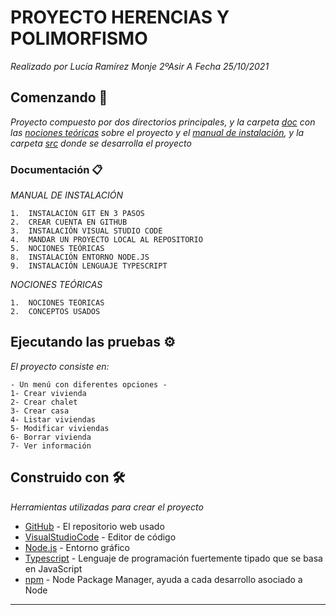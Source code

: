 # PROYECTO HERENCIAS Y POLIMORFISMO

_Realizado por Lucía Ramírez Monje 2ºAsir A_
_Fecha 25/10/2021_

## Comenzando 🚀

_Proyecto compuesto por dos directorios principales,  y la carpeta [doc](https://github.com/ramirezmonjelucia2/Proyecto03/tree/main/doc) con las [nociones teóricas](https://github.com/ramirezmonjelucia2/Proyecto03/blob/main/doc/NOCIONES%20TE%C3%93RICAS%20-%20HERENCIAS.pdf) sobre el proyecto y el [manual de instalación](https://github.com/ramirezmonjelucia2/Proyecto03/blob/main/doc/MANUAL%20INSTALACI%C3%93N.pdf), y la carpeta [src](https://github.com/ramirezmonjelucia2/Proyecto03/tree/main/src) donde se desarrolla el proyecto_


### Documentación 📋

_MANUAL DE INSTALACIÓN_

```
1.	INSTALACIÓN GIT EN 3 PASOS
2.	CREAR CUENTA EN GITHUB
3.	INSTALACIÓN VISUAL STUDIO CODE 
4.	MANDAR UN PROYECTO LOCAL AL REPOSITORIO
5.	NOCIONES TEÓRICAS
8.	INSTALACIÓN ENTORNO NODE.JS  
9.	INSTALACIÓN LENGUAJE TYPESCRIPT  

```
_NOCIONES TEÓRICAS_

```
1.	NOCIONES TEÓRICAS
2.  CONCEPTOS USADOS

```

## Ejecutando las pruebas ⚙️

_El proyecto consiste en:_

```
- Un menú con diferentes opciones -
1- Crear vivienda
2- Crear chalet 
3- Crear casa
4- Listar viviendas
5- Modificar viviendas
6- Borrar vivienda
7- Ver información

```


## Construido con 🛠️

_Herramientas utilizadas para crear el proyecto_

* [GitHub](https://github.com/) - El repositorio web usado
* [VisualStudioCode](https://code.visualstudio.com/) - Editor de código
* [Node.js](https://nodejs.org/es/) - Entorno gráfico
* [Typescript](https://www.typescriptlang.org/) - Lenguaje de programación fuertemente tipado que se basa en JavaScript
* [npm](https://www.npmjs.com/) -  Node Package Manager, ayuda a cada desarrollo asociado a Node



---
